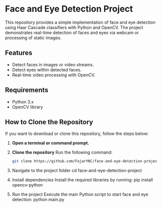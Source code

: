 # Face and Eye Detection Project

This repository provides a simple implementation of face and eye detection using Haar Cascade classifiers with Python and OpenCV. The project demonstrates real-time detection of faces and eyes via webcam or processing of static images.

## Features
- Detect faces in images or video streams.
- Detect eyes within detected faces.
- Real-time video processing with OpenCV.

## Requirements
- Python 3.x
- OpenCV library

## How to Clone the Repository

If you want to download or clone this repository, follow the steps below:

1. **Open a terminal or command prompt.**

2. **Clone the repository**
   Run the following command:
   ```bash
   git clone https://github.com/FajarYNC/face-and-eye-detection-project.git

3. Navigate to the project folder
   cd face-and-eye-detection-project

4. Install dependencies Install the required libraries by running:
   pip install opencv-python

5. Run the project Execute the main Python script to start face and eye detection:
   python main.py
